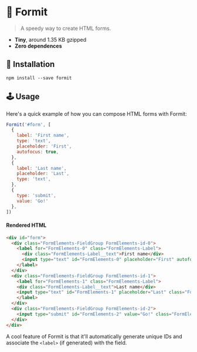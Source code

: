 # 🐇 Formit

> A speedy way to create HTML forms.

* **Tiny**, around 1.35 KB gzipped
* **Zero dependences**

## 🔧 Installation

```
npm install --save formit
```


## 🕹 Usage

Here's a quick example of how you can compose HTML forms with Formit:

```js
Formit('#form', [
  {
    label: 'First name',
    type: 'text',
    placeholder: 'First',
    autofocus: true,
  },
  {
    label: 'Last name',
    placeholder: 'Last',
    type: 'text',
  },
  {
    type: 'submit',
    value: 'Go!'
  },
])
```

#### Rendered HTML

```html
<div id="form">
  <div class="FormElements-FieldGroup FormElements-id-0">
    <label for="FormElements-0" class="FormElements-Label">
      <div class="FormElements-Label__text">First name</div>
      <input type="text" id="FormElements-0" placeholder="First" autofocus="true" class="FormElements-Field">
    </label>
  </div>
  <div class="FormElements-FieldGroup FormElements-id-1">
    <label for="FormElements-1" class="FormElements-Label">
    <div class="FormElements-Label__text">Last name</div>
    <input type="text" id="FormElements-1" placeholder="Last" class="FormElements-Field">
    </label>
  </div>
  <div class="FormElements-FieldGroup FormElements-id-2">
    <input type="submit" id="FormElements-2" value="Go!" class="FormElements-Field">
  </div>
</div>
```

A cool feature of Formit is that it'll automatically generate unique IDs and associate the `<label>` (if generated) with the field.

